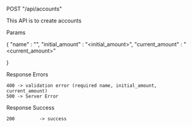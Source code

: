POST "/api/accounts"

This API is to create accounts

Params

{
"name" : "<name>",
"initial_amount" : "<initial_amount>",
"current_amount" : "<current_amount>"

}

Response Errors

    400 -> validation error (required name, initial_amount, current_amount)
    500 -> Server Error

Response Success

    200         -> success